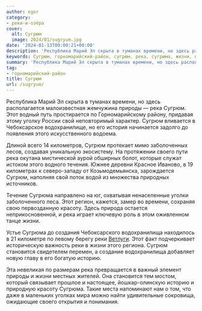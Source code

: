 ```yaml
---
author: egor
category:
- реки-и-озёра
cover:
  alt: Сугрюм
  image: 2024/01/sugryum.jpg
date: '2024-01-13T09:00:21+00:00'
description: 'Республика Марий Эл скрыта в туманах времени, но здесь располагается малоизвестная жемчужина природы — река Сугрюм. Этот водный путь простирается по...'
keywords: Сугрюм, горномарийский-район, сугрюм, река, сугрюма, жизни, времени, природы, свой, своего, красоту, водохранилища, реки, становится, историю, республика, марий
summary: 'Республика Марий Эл скрыта в туманах времени, но здесь располагается малоизвестная жемчужина природы — река Сугрюм. Этот водный путь простирается по...'
tag:
- горномарийский-район
title: Сугрюм
url: /sugryum/
---
```


Республика Марий Эл скрыта в туманах времени, но здесь располагается малоизвестная жемчужина природы — река Сугрюм. Этот водный путь простирается по Горномарийскому району, придавая этому уголку России свой неповторимый характер. Сугрюм вливается в Чебоксарское водохранилище, но его история начинается задолго до появления этого искусственного водоема.

Длиной всего 14 километров, Сугрюм протекает мимо заболоченных лесов, создавая уникальную экосистему. На протяжении своего пути река окутана мистической аурой обширных болот, которые служат истоком этого водного течения. Южнее деревни Красное Иваново, в 19 километрах к северо-западу от Козьмодемьянска, зарождается Сугрюм, наполняя свой поток водой из множества природных источников.

Течение Сугрюма направлено на юг, охватывая ненаселенные уголки заболоченного леса. Этот регион, кажется, замер во времени, сохраняя свою первозданную красоту. Здесь природа остается неприкосновенной, и река играет ключевую роль в этом оживленном танце жизни.

Устье Сугрюма до создания Чебоксарского водохранилища находилось в 21 километре по левому берегу реки [Ветлуги](/river_mariel/). Этот факт подчеркивает историческую важность реки в жизни этого региона. Сугрюм становится свидетелем перемен, а создание водохранилища добавляет новую главу в его богатую историю.

Эта невеликая по размерам река превращается в важный элемент природы и жизни местных жителей. Она становится тем мостом, который связывает прошлое и настоящее, йошкар-олинскую историю и природную красоту Сугрюма. Такие места напоминают нам о том, что даже в маленьких уголках мира можно найти удивительные сокровища, ожидающие своего открытия и понимания.